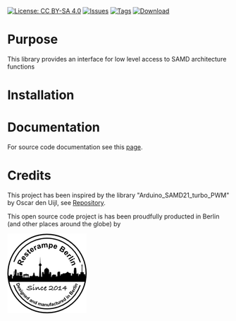 [![License: CC BY-SA 4.0](https://img.shields.io/badge/License-CC%20BY--SA%204.0-lightgrey.svg)](https://creativecommons.org/licenses/by-sa/4.0/)
[![Issues](https://img.shields.io/github/issues/resterampeberlin/rr_SAMDUtils)](https://github.com/resterampeberlin/rr_SAMDUtils/issues)
[![Tags](https://img.shields.io/github/v/tag/resterampeberlin/rr_SAMDUtils)](https://github.com/resterampeberlin/rr_SAMDUtils/tags)
[![Download](https://img.shields.io/github/downloads/resterampeberlin/rr_SAMDUtils/total)](https://github.com/resterampeberlin/rr_SAMDUtils.git)

# Purpose

This library provides an interface for low level access to SAMD architecture functions

# Installation

# Documentation

For source code documentation see this [page](https://resterampeberlin.github.io/rr_SAMDUtils/).

# Credits

This project has been inspired by the library "Arduino_SAMD21_turbo_PWM" by Oscar den Uijl, see [Repository](https://github.com/ocrdu/Arduino_SAMD21_turbo_PWM).

This open source code project is has been proudfully producted in Berlin (and other places around the globe) by

![Logo](Logo180x180.png)